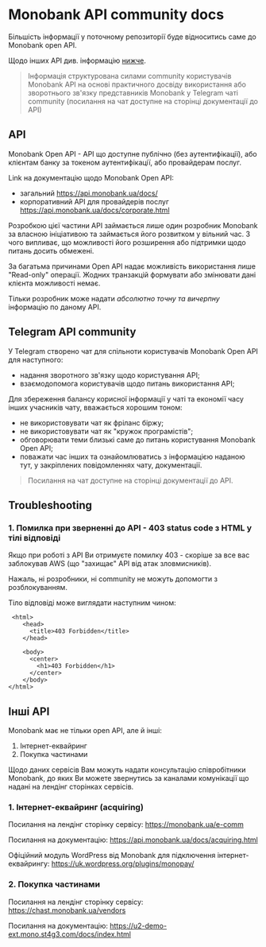 # Monobank API community docs

Більшість інформації у поточному репозиторії буде відноситись саме до Monobank
open API.

Щодо інших API див. інформацію [нижче](#інші-api).

> Інформація структурована силами community користувачів Monobank API на основі
> практичного досвіду використання або зворотнього зв'язку представників Monobank у 
> Telegram чаті community (посилання на чат доступне на сторінці документації до API)

## API

Monobank Open API - API що доступне публічно (без аутентифікації), або клієнтам банку за токеном аутентифікації,
або провайдерам послуг.

Link на документацію щодо Monobank Open API:
- загальний https://api.monobank.ua/docs/
- корпоративний API для провайдерів послуг https://api.monobank.ua/docs/corporate.html

Розробкою цієї частини API займається лише один розробник Monobank за власною ініціативою та займається його розвитком
у вільний час. З чого випливає, що можливості його розширення або підтримки щодо питань досить обмежені.

За багатьма причинами Open API надає можливість використання лише "Read-only" операції.
Жодних транзакцій формувати або змінювати дані клієнта можливості немає.

Тільки розробник може надати _абсолютно точну та вичерпну_ інформацію по даному API.

## Telegram API community

У Telegram створено чат для спільноти користувачів Monobank Open API для наступного:
- надання зворотного зв'язку щодо користування API;
- взаємодопомога користувачів щодо питань використання API;

Для збереження балансу корисної інформації у чаті та економії часу інших учасників чату, вважається хорошим тоном:
- не використовувати чат як фріланс біржу;
- не використовувати чат як "кружок програмістів";
- обговорювати теми близькі саме до питань користування Monobank Open API;
- поважати час інших та ознайомлюватись з інформацією наданою тут, у закріплених повідомленнях чату, документації.

> Посилання на чат доступне на сторінці документації до API.

## Troubleshooting

### 1. Помилка при зверненні до API - 403 status code з HTML у тілі відповіді

Якщо при роботі з API Ви отримуєте помилку 403 - скоріше за все вас заблокував AWS 
(що "захищає" API від атак зловмисників).

Нажаль, ні розробники, ні community не можуть допомогти з розблокуванням.

Тіло відповіді може виглядати наступним чином:
```
 <html>
    <head>
      <title>403 Forbidden</title>
    </head>
    
    <body>
      <center>
        <h1>403 Forbidden</h1>
      </center>
    </body>
</html>
```

## Інші API

Monobank має не тільки open API, але й інші:
1. Інтернет-еквайринг
2. Покупка частинами

Щодо даних сервісів Вам можуть надати консультацію співробітники Monobank, до яких Ви можете звернутись
за каналами комунікації що надані на лендінг сторінках сервісів.

### 1. Інтернет-еквайринг (acquiring)

Посилання на лендінг сторінку сервісу: https://monobank.ua/e-comm

Посилання на документацію: https://api.monobank.ua/docs/acquiring.html

Офіційний модуль WordPress від Monobank для підключення інтернет-еквайрингу: https://uk.wordpress.org/plugins/monopay/

### 2. Покупка частинами

Посилання на лендінг сторінку сервісу: https://chast.monobank.ua/vendors

Посилання на документацію: https://u2-demo-ext.mono.st4g3.com/docs/index.html